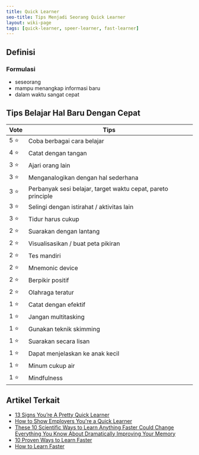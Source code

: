 ```yaml
---
title: Quick Learner
seo-title: Tips Menjadi Seorang Quick Learner
layout: wiki-page
tags: [quick-learner, speer-learner, fast-learner]
---
```


## Definisi

### Formulasi
- seseorang
- mampu menangkap informasi baru
- dalam waktu sangat cepat

## Tips Belajar Hal Baru Dengan Cepat

Vote | Tips
---|---
5 ⭐ | Coba berbagai cara belajar
4 ⭐ | Catat dengan tangan
3 ⭐ | Ajari orang lain
3 ⭐ | Menganalogikan dengan hal sederhana
3 ⭐ | Perbanyak sesi belajar, target waktu cepat, pareto principle
3 ⭐ | Selingi dengan istirahat / aktivitas lain
3 ⭐ | Tidur harus cukup
2 ⭐ | Suarakan dengan lantang
2 ⭐ | Visualisasikan / buat peta pikiran
2 ⭐ | Tes mandiri
2 ⭐ | Mnemonic device
2 ⭐ | Berpikir positif
2 ⭐ | Olahraga teratur
1 ⭐ | Catat dengan efektif
1 ⭐ | Jangan multitasking
1 ⭐ | Gunakan teknik skimming
1 ⭐ | Suarakan secara lisan
1 ⭐ | Dapat menjelaskan ke anak kecil
1 ⭐ | Minum cukup air
1 ⭐ | Mindfulness

## Artikel Terkait
- [13 Signs You’re A Pretty Quick Learner](https://www.lifehack.org/articles/productivity/13-signs-youre-pretty-quick-learner.html)
- [How to Show Employers You're a Quick Learner](https://www.glassdoor.com/blog/guide/quick-learner/)
- [These 10 Scientific Ways to Learn Anything Faster Could Change Everything You Know About Dramatically Improving Your Memory](https://www.inc.com/jeff-haden/these-10-scientific-ways-to-learn-anything-faster-could-change-everything-you-know-about-dramatically-improving-your-memory.html)
- [10 Proven Ways to Learn Faster](https://www.entrepreneur.com/article/323450)
- [How to Learn Faster](https://www.wikihow.com/Learn-Faster)
